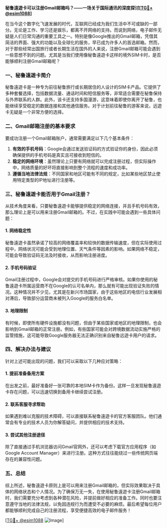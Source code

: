**秘鲁遠遊卡可以注册Gmail邮箱吗？——一场关于国际通讯的深度探讨[[TG💪+ @esim1088](https://t.me/s/esim1088)]**

在当今这个数字化飞速发展的时代，互联网已经成为我们生活中不可或缺的一部分。无论是工作、学习还是娱乐，都离不开网络的支持。而说到网络，电子邮件无疑是人们日常沟通的重要工具之一。特别是像Google推出的Gmail邮箱，凭借其简洁的界面、强大的功能以及全球化的服务，早已成为许多人的首选邮箱。然而，对于那些经常出国旅行或者长期生活在国外的人来说，注册Gmail邮箱可能会遇到一些意想不到的问题。尤其是当我们使用像秘鲁遠遊卡这样的境外SIM卡时，是否能够顺利注册Gmail邮箱呢？

### 一、秘鲁遠遊卡简介

秘鲁遠遊卡是一种专为前往秘鲁旅行或长期居住的人设计的SIM卡产品。它提供了多种套餐选择，包括数据流量、通话时间和短信服务等，非常适合需要在秘鲁保持与外界联系的人群。此外，该卡还支持多国漫游，这意味着即使你离开了秘鲁，也能继续享受稳定的数据连接和其他通信服务。对于计划前往秘鲁的游客来说，远遊卡无疑是一个非常方便的选择。

### 二、Gmail邮箱注册的基本要求

要成功注册一个Gmail邮箱账户，通常需要满足以下几个基本条件：
1. **有效的手机号码**：Google会通过发送验证码的方式验证你的身份，因此必须确保提供的手机号码是真实且可接收到短信的。
2. **稳定的网络环境**：虽然理论上只要有网络就可以完成注册过程，但实际操作中，网络质量的好坏将直接影响到整个流程的速度和成功率。
3. **遵循当地法律法规**：不同国家和地区可能有不同的规定，比如某些地区禁止使用特定类型的IP地址进行注册等。

### 三、秘鲁遠遊卡能否用于Gmail注册？

从技术角度来看，只要秘鲁遠遊卡能够提供稳定的网络连接，并且手机号码有效，那么理论上是可以用来注册Gmail邮箱的。不过，在实践中可能会遇到一些具体问题：

#### 1. 网络稳定性
秘鲁遠遊卡虽然承诺了较高的网络覆盖率和较快的数据传输速度，但在实际使用过程中，网络状况可能会受到地理位置、天气条件等因素的影响。如果网络不稳定，可能会导致验证码无法及时接收，从而影响注册进度。

#### 2. 手机号码验证
Gmail注册过程中，Google会对提交的手机号码进行严格审核。如果你使用的秘鲁遠遊卡所属运营商不在Google的认可名单内，那么就有可能出现验证失败的情况。这种情况并不少见，尤其是在新兴市场国家，由于这些地区的电信行业发展相对滞后，导致部分运营商未被列入Google的服务白名单。

#### 3. 地理限制
有时候，即使所有硬件设施都没有问题，但由于某些国家或地区的地理限制，也会影响到Gmail邮箱的正常注册。例如，有些国家可能会对跨境数据流动实施严格的监管措施，这可能导致Google服务器无法正确识别来自秘鲁远遊卡用户的请求。

### 四、解决办法与建议

针对上述可能出现的问题，我们可以采取以下几种应对策略：

#### 1. 提前准备备用方案
在出发之前，最好准备好一张可靠的本地SIM卡作为备份。这样一旦发现秘鲁遠遊卡存在问题，可以迅速切换到备用卡继续尝试注册。

#### 2. 联系客服寻求帮助
如果遇到难以克服的技术障碍，可以直接联系秘鲁遠遊卡的官方客服团队。他们通常会有专业的技术人员为你解答疑问，并提供相应的技术支持。

#### 3. 尝试其他注册途径
除了直接通过手机浏览器访问Gmail官网外，还可以考虑下载官方应用程序（如Google Account Manager）来进行注册。这种方式往往能绕过一些传统网页端存在的兼容性问题。

### 五、总结

综上所述，秘鲁遠遊卡原则上是可以用来注册Gmail邮箱的，但实际效果取决于具体的网络状态和个人情况。为了确保万无一失，在使用秘鲁遠遊卡注册Gmail邮箱时，我们需要充分考虑到各种潜在风险，并提前做好相应的准备工作。同时也要注意遵守当地的法律法规，以免因违规行为而遭受不必要的麻烦。最后希望每位用户都能够顺利完成自己的注册流程，享受便捷高效的电子邮件服务！

[[TG💪+ @esim1088](https://t.me/s/esim1088) ![Image](https://i.postimg.cc/4NQfJmqS/Snipaste-2025-05-13-00-14-12.png)]